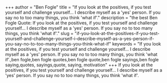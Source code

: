 +++
author = "Ben Fogle"
title = "If you look at the positives, if you test yourself and challenge yourself... I describe myself as a 'yes' person. If you say no to too many things, you think 'what if'."
description = "the best Ben Fogle Quote: If you look at the positives, if you test yourself and challenge yourself... I describe myself as a 'yes' person. If you say no to too many things, you think 'what if'."
slug = "if-you-look-at-the-positives-if-you-test-yourself-and-challenge-yourself-i-describe-myself-as-a-yes-person-if-you-say-no-to-too-many-things-you-think-what-if"
keywords = "If you look at the positives, if you test yourself and challenge yourself... I describe myself as a 'yes' person. If you say no to too many things, you think 'what if'.,ben fogle,ben fogle quotes,ben fogle quote,ben fogle sayings,ben fogle saying,quotes, sayings,quote, saying, motivation"
+++
If you look at the positives, if you test yourself and challenge yourself... I describe myself as a 'yes' person. If you say no to too many things, you think 'what if'.
